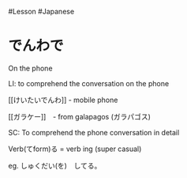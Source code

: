 #Lesson #Japanese  
# でんわで

On the phone

LI: to comprehend the conversation on the phone 

[[けいたいでんわ]] - mobile phone 

[[ガラケー]]　- from galapagos (ガラパゴス)

SC: To comprehend the phone conversation in detail 

Verb(てform)る = verb ing (super casual)

eg. しゅくだい(を)　してる。 
